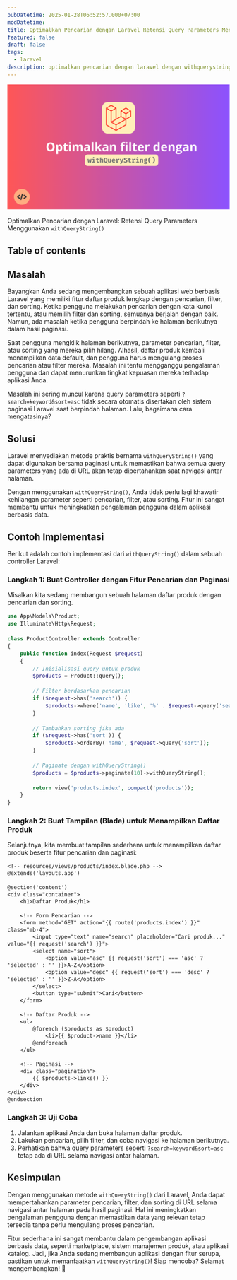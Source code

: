 ```yaml
---
pubDatetime: 2025-01-28T06:52:57.000+07:00
modDatetime:
title: Optimalkan Pencarian dengan Laravel Retensi Query Parameters Menggunakan `withQueryString()`
featured: false
draft: false
tags:
  - laravel
description: optimalkan pencarian dengan laravel dengan withquerystring
---
```


![withQueryString](../../assets/images/withQueryString.png)

Optimalkan Pencarian dengan Laravel: Retensi Query Parameters Menggunakan `withQueryString()`

## Table of contents

## Masalah

Bayangkan Anda sedang mengembangkan sebuah aplikasi web berbasis Laravel yang memiliki fitur daftar produk lengkap dengan pencarian, filter, dan sorting. Ketika pengguna melakukan pencarian dengan kata kunci tertentu, atau memilih filter dan sorting, semuanya berjalan dengan baik. Namun, ada masalah ketika pengguna berpindah ke halaman berikutnya dalam hasil paginasi.

Saat pengguna mengklik halaman berikutnya, parameter pencarian, filter, atau sorting yang mereka pilih hilang. Alhasil, daftar produk kembali menampilkan data default, dan pengguna harus mengulang proses pencarian atau filter mereka. Masalah ini tentu mengganggu pengalaman pengguna dan dapat menurunkan tingkat kepuasan mereka terhadap aplikasi Anda.

Masalah ini sering muncul karena query parameters seperti `?search=keyword&sort=asc` tidak secara otomatis disertakan oleh sistem paginasi Laravel saat berpindah halaman. Lalu, bagaimana cara mengatasinya?

## Solusi

Laravel menyediakan metode praktis bernama `withQueryString()` yang dapat digunakan bersama paginasi untuk memastikan bahwa semua query parameters yang ada di URL akan tetap dipertahankan saat navigasi antar halaman.

Dengan menggunakan `withQueryString()`, Anda tidak perlu lagi khawatir kehilangan parameter seperti pencarian, filter, atau sorting. Fitur ini sangat membantu untuk meningkatkan pengalaman pengguna dalam aplikasi berbasis data.

## Contoh Implementasi

Berikut adalah contoh implementasi dari `withQueryString()` dalam sebuah controller Laravel:

### Langkah 1: Buat Controller dengan Fitur Pencarian dan Paginasi

Misalkan kita sedang membangun sebuah halaman daftar produk dengan pencarian dan sorting.

```php
use App\Models\Product;
use Illuminate\Http\Request;

class ProductController extends Controller
{
    public function index(Request $request)
    {
        // Inisialisasi query untuk produk
        $products = Product::query();

        // Filter berdasarkan pencarian
        if ($request->has('search')) {
            $products->where('name', 'like', '%' . $request->query('search') . '%');
        }

        // Tambahkan sorting jika ada
        if ($request->has('sort')) {
            $products->orderBy('name', $request->query('sort'));
        }

        // Paginate dengan withQueryString()
        $products = $products->paginate(10)->withQueryString();

        return view('products.index', compact('products'));
    }
}
```

### Langkah 2: Buat Tampilan (Blade) untuk Menampilkan Daftar Produk

Selanjutnya, kita membuat tampilan sederhana untuk menampilkan daftar produk beserta fitur pencarian dan paginasi:

```blade
<!-- resources/views/products/index.blade.php -->
@extends('layouts.app')

@section('content')
<div class="container">
    <h1>Daftar Produk</h1>

    <!-- Form Pencarian -->
    <form method="GET" action="{{ route('products.index') }}" class="mb-4">
        <input type="text" name="search" placeholder="Cari produk..." value="{{ request('search') }}">
        <select name="sort">
            <option value="asc" {{ request('sort') === 'asc' ? 'selected' : '' }}>A-Z</option>
            <option value="desc" {{ request('sort') === 'desc' ? 'selected' : '' }}>Z-A</option>
        </select>
        <button type="submit">Cari</button>
    </form>

    <!-- Daftar Produk -->
    <ul>
        @foreach ($products as $product)
            <li>{{ $product->name }}</li>
        @endforeach
    </ul>

    <!-- Paginasi -->
    <div class="pagination">
        {{ $products->links() }}
    </div>
</div>
@endsection
```

### Langkah 3: Uji Coba

1. Jalankan aplikasi Anda dan buka halaman daftar produk.
2. Lakukan pencarian, pilih filter, dan coba navigasi ke halaman berikutnya.
3. Perhatikan bahwa query parameters seperti `?search=keyword&sort=asc` tetap ada di URL selama navigasi antar halaman.

## Kesimpulan

Dengan menggunakan metode `withQueryString()` dari Laravel, Anda dapat mempertahankan parameter pencarian, filter, dan sorting di URL selama navigasi antar halaman pada hasil paginasi. Hal ini meningkatkan pengalaman pengguna dengan memastikan data yang relevan tetap tersedia tanpa perlu mengulang proses pencarian.

Fitur sederhana ini sangat membantu dalam pengembangan aplikasi berbasis data, seperti marketplace, sistem manajemen produk, atau aplikasi katalog. Jadi, jika Anda sedang membangun aplikasi dengan fitur serupa, pastikan untuk memanfaatkan `withQueryString()`! Siap mencoba? Selamat mengembangkan! 🚀
